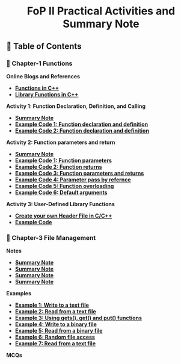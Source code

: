 <a name="readme-top"></a>

<div align="center">
  <h1><b> FoP II Practical Activities and Summary Note</b></h1>
</div>


## 📗 Table of Contents

### 📖 Chapter-1 Functions

<b>Online Blogs and References<b>
<ul>
  <li><a href="https://www.scaler.com/topics/cpp/functions-in-cpp/">Functions in C++</a></li>
  <li><a href="https://www.scaler.com/topics/cpp/library-functions-in-cpp/">Library Functions in C++ </a></li>
</ul>

<b>Activity 1: Function Declaration, Definition, and Calling<b>
<ul>
  <li><a href="./Chapter-1 Activities/README.md#what-is-function">Summary Note</a></li>
  <li><a href="./Chapter-1 Activities/Exercise-1.cpp">Example Code 1: Function declaration and definition </a></li>
  <li><a href="./Chapter-1 Activities/Exercise-2.cpp">Example Code 2: Function declaration and definition </a></li>
</ul>
      
<b>Activity 2: Function parameters and return<b>
<ul>
   <li><a href="./Chapter-1 Activities/README.md#parameters-and-return">Summary Note</a></li>
    <li><a href="./Chapter-1 Activities/Exercise-3.cpp">Example Code 1: Function parameters</a></li>
    <li><a href="./Chapter-1 Activities/Exercise-4.cpp">Example Code 2: Function returns </a></li>
    <li><a href="./Chapter-1 Activities/Exercise-5.cpp">Example Code 3: Function parameters and returns</a></li>
    <li><a href="./Chapter-1 Activities/Exercise-6.cpp">Example Code 4: Parameter pass by refernce</a></li>
    <li><a href="./Chapter-1 Activities/Exercise-7.cpp">Example Code 5: Function overloading</a></li>
    <li><a href="./Chapter-1 Activities/Exercise-8.cpp">Example Code 6: Default arguments</a></li>
</ul>

<b>Activity 3: User-Defined Library Functions<b>
<ul>
   <li><a href="./Chapter-1 Activities/user_defined_header/create-header-file.md">Create your own Header File in C/C++</a></li>
   <li><a href="./Chapter-1 Activities/user_defined_header">Example Code</a></li>
</ul>

### 📖 Chapter-3 File Management

<b>Notes<b>
<ul>
   <li><a href="./Chapter-2 Activities/README.md#parameters-and-return">Summary Note</a></li>
   <li><a href="./Chapter-2 Activities/README.md#parameters-and-return">Summary Note</a></li>
   <li><a href="./Chapter-2 Activities/README.md#parameters-and-return">Summary Note</a></li>
   <li><a href="./Chapter-2 Activities/README.md#parameters-and-return">Summary Note</a></li>
</ul>

<b>Examples<b>
<ul>
    <li><a href="./Chapter-3 Exercises/example-1.cpp">Example 1: Write to a text file</a></li>
    <li><a href="./Chapter-3 Exercises/example-2.cpp">Example 2: Read from a text file </a></li>
    <li><a href="./Chapter-3 Exercises/example-3.cpp">Example 3: Using gets(), get() and put() functions </a></li>
    <li><a href="./Chapter-3 Exercises/example-1.cpp">Example 4: Write to a binary file</a></li>
    <li><a href="./Chapter-3 Exercises/example-2.cpp">Example 5: Read from a binary file </a></li>
    <li><a href="./Chapter-3 Exercises/example-1.cpp">Example 6: Random file access</a></li>
    <li><a href="./Chapter-3 Exercises/example-2.cpp">Example 7: Read from a text file </a></li>
</ul>
<b>MCQs<b>


